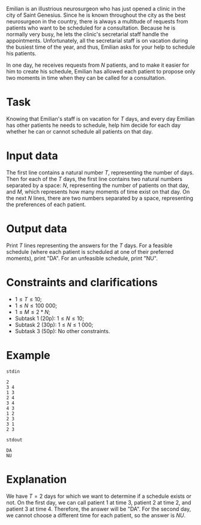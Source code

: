 Emilian is an illustrious neurosurgeon who has just opened a clinic in the city of Saint Genesius. Since he is known throughout the city as the best neurosurgeon in the country, there is always a multitude of requests from patients who want to be scheduled for a consultation. Because he is normally very busy, he lets the clinic's secretarial staff handle the appointments. Unfortunately, all the secretarial staff is on vacation during the busiest time of the year, and thus, Emilian asks for your help to schedule his patients.

In one day, he receives requests from $N$ patients, and to make it easier for him to create his schedule, Emilian has allowed each patient to propose only two moments in time when they can be called for a consultation.

# Task

Knowing that Emilian's staff is on vacation for $T$ days, and every day Emilian has other patients he needs to schedule, help him decide for each day whether he can or cannot schedule all patients on that day.

# Input data

The first line contains a natural number $T$, representing the number of days. Then for each of the $T$ days, the first line contains two natural numbers separated by a space: $N$, representing the number of patients on that day, and $M$, which represents how many moments of time exist on that day. On the next $N$ lines, there are two numbers separated by a space, representing the preferences of each patient.

# Output data

Print $T$ lines representing the answers for the $T$ days. For a feasible schedule (where each patient is scheduled at one of their preferred moments), print "DA". For an unfeasible schedule, print "NU".

# Constraints and clarifications

* $1 \leq T \leq 10$;
* $1 \leq N \leq 100\ 000$;
* $1 \leq M \leq 2*N$;
* Subtask $1$ ($20$p): $1 \leq N \leq 10$;
* Subtask $2$ ($30$p): $1 \leq N \leq 1\ 000$;
* Subtask $3$ ($50$p): No other constraints.

# Example

`stdin`
```
2
3 4
1 3
2 4
3 4
4 3
1 2
2 3
3 1
2 3
```

`stdout`
```
DA
NU
```

# Explanation

We have $T=2$ days for which we want to determine if a schedule exists or not. On the first day, we can call patient $1$ at time $3$, patient $2$ at time $2$, and patient $3$ at time $4$. Therefore, the answer will be "DA". For the second day, we cannot choose a different time for each patient, so the answer is $NU$.